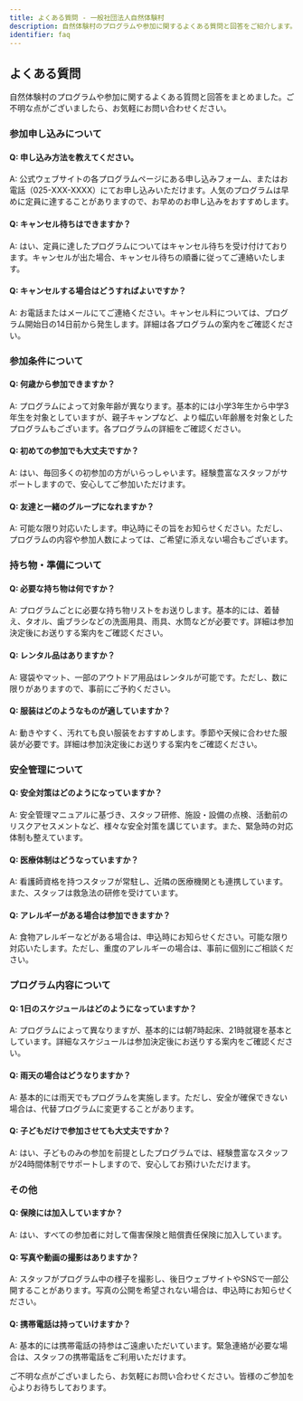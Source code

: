 ```yaml
---
title: よくある質問 - 一般社団法人自然体験村
description: 自然体験村のプログラムや参加に関するよくある質問と回答をご紹介します。
identifier: faq
---
```


## よくある質問

自然体験村のプログラムや参加に関するよくある質問と回答をまとめました。ご不明な点がございましたら、お気軽にお問い合わせください。

### 参加申し込みについて

#### Q: 申し込み方法を教えてください。
A: 公式ウェブサイトの各プログラムページにある申し込みフォーム、またはお電話（025-XXX-XXXX）にてお申し込みいただけます。人気のプログラムは早めに定員に達することがありますので、お早めのお申し込みをおすすめします。

#### Q: キャンセル待ちはできますか？
A: はい、定員に達したプログラムについてはキャンセル待ちを受け付けております。キャンセルが出た場合、キャンセル待ちの順番に従ってご連絡いたします。

#### Q: キャンセルする場合はどうすればよいですか？
A: お電話またはメールにてご連絡ください。キャンセル料については、プログラム開始日の14日前から発生します。詳細は各プログラムの案内をご確認ください。

### 参加条件について

#### Q: 何歳から参加できますか？
A: プログラムによって対象年齢が異なります。基本的には小学3年生から中学3年生を対象としていますが、親子キャンプなど、より幅広い年齢層を対象としたプログラムもございます。各プログラムの詳細をご確認ください。

#### Q: 初めての参加でも大丈夫ですか？
A: はい、毎回多くの初参加の方がいらっしゃいます。経験豊富なスタッフがサポートしますので、安心してご参加いただけます。

#### Q: 友達と一緒のグループになれますか？
A: 可能な限り対応いたします。申込時にその旨をお知らせください。ただし、プログラムの内容や参加人数によっては、ご希望に添えない場合もございます。

### 持ち物・準備について

#### Q: 必要な持ち物は何ですか？
A: プログラムごとに必要な持ち物リストをお送りします。基本的には、着替え、タオル、歯ブラシなどの洗面用具、雨具、水筒などが必要です。詳細は参加決定後にお送りする案内をご確認ください。

#### Q: レンタル品はありますか？
A: 寝袋やマット、一部のアウトドア用品はレンタルが可能です。ただし、数に限りがありますので、事前にご予約ください。

#### Q: 服装はどのようなものが適していますか？
A: 動きやすく、汚れても良い服装をおすすめします。季節や天候に合わせた服装が必要です。詳細は参加決定後にお送りする案内をご確認ください。

### 安全管理について

#### Q: 安全対策はどのようになっていますか？
A: 安全管理マニュアルに基づき、スタッフ研修、施設・設備の点検、活動前のリスクアセスメントなど、様々な安全対策を講じています。また、緊急時の対応体制も整えています。

#### Q: 医療体制はどうなっていますか？
A: 看護師資格を持つスタッフが常駐し、近隣の医療機関とも連携しています。また、スタッフは救急法の研修を受けています。

#### Q: アレルギーがある場合は参加できますか？
A: 食物アレルギーなどがある場合は、申込時にお知らせください。可能な限り対応いたします。ただし、重度のアレルギーの場合は、事前に個別にご相談ください。

### プログラム内容について

#### Q: 1日のスケジュールはどのようになっていますか？
A: プログラムによって異なりますが、基本的には朝7時起床、21時就寝を基本としています。詳細なスケジュールは参加決定後にお送りする案内をご確認ください。

#### Q: 雨天の場合はどうなりますか？
A: 基本的には雨天でもプログラムを実施します。ただし、安全が確保できない場合は、代替プログラムに変更することがあります。

#### Q: 子どもだけで参加させても大丈夫ですか？
A: はい、子どものみの参加を前提としたプログラムでは、経験豊富なスタッフが24時間体制でサポートしますので、安心してお預けいただけます。

### その他

#### Q: 保険には加入していますか？
A: はい、すべての参加者に対して傷害保険と賠償責任保険に加入しています。

#### Q: 写真や動画の撮影はありますか？
A: スタッフがプログラム中の様子を撮影し、後日ウェブサイトやSNSで一部公開することがあります。写真の公開を希望されない場合は、申込時にお知らせください。

#### Q: 携帯電話は持っていけますか？
A: 基本的には携帯電話の持参はご遠慮いただいています。緊急連絡が必要な場合は、スタッフの携帯電話をご利用いただけます。

ご不明な点がございましたら、お気軽にお問い合わせください。皆様のご参加を心よりお待ちしております。
